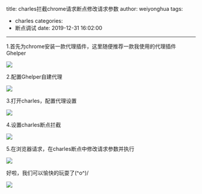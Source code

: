 title: charles拦截chrome请求断点修改请求参数
author: weiyonghua
tags:
  - charles
categories:
  - 断点调试
date: 2019-12-31 16:02:00
---
1.首先为chrome安装一款代理插件，这里随便推荐一款我使用的代理插件Ghelper

![](https://oscimg.oschina.net/oscnet/e15677976ee5d55881010922a65e04b23cf.jpg)

2.配置Ghelper自建代理

![](https://oscimg.oschina.net/oscnet/630aa853933ba21f2e1dfde1c7c09eea3ea.jpg)

3.打开charles，配置代理设置

![](https://oscimg.oschina.net/oscnet/3a04f3107315f380ebe0589cded56bc9cc9.jpg)

4.设置charles断点拦截

![](https://oscimg.oschina.net/oscnet/2fab8be27095be57255d95a417d4f64fbab.jpg)

5.在浏览器请求，在charles断点中修改请求参数并执行

![](https://oscimg.oschina.net/oscnet/4497dc0291a04753b048adc3b175777e564.jpg)

好啦，我们可以愉快的玩耍了\(^o^)/

![](https://oscimg.oschina.net/oscnet/3f603931f218863cc4c269a135678834905.jpg)